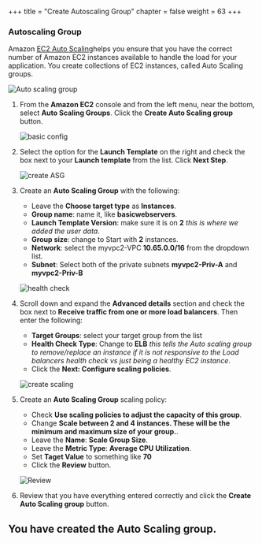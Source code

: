+++
title = "Create Autoscaling Group"
chapter = false
weight = 63
+++

### Autoscaling Group

Amazon [EC2 Auto Scaling](https://docs.aws.amazon.com/AWSEC2/latest/UserGuide/ec2-launch-templates.html)helps you ensure that you have the correct number of Amazon EC2 instances available to handle the load for your application. You create collections of EC2 instances, called Auto Scaling groups.

  ![Auto scaling group](/images/nlb-asgs.png)
1. From the **Amazon EC2** console and from the left menu, near the bottom, select **Auto Scaling Groups**. Click the **Create Auto Scaling group** button.

   ![basic config](/images/nlb-asg.png)

1. Select the option for the **Launch Template** on the right and check the box next to your **Launch template** from the list. Click **Next Step**.

   ![create ASG](/images/nlb-asg-config.png)
1. Create an **Auto Scaling Group** with the following:
   - Leave the **Choose target type** as **Instances**.
   - **Group name**: name it, like **basicwebservers**.
   - **Launch Template Version**: make sure it is on **2** _this is where we added the user data_.
   - **Group size**: change to Start with **2** instances.
   - **Network**: select the myvpc2-VPC **10.65.0.0/16** from the dropdown list.
   - **Subnet**: Select both of the private subnets **myvpc2-Priv-A** and **myvpc2-Priv-B**
   

   ![health check](/images/nlb-asg-advanced.png)

1. Scroll down and expand the **Advanced details** section and check the box next to **Receive traffic from one or more load balancers**. Then enter the following:
   - **Target Groups**: select your target group from the list
   - **Health Check Type**: Change to **ELB** _this tells the Auto scaling group to remove/replace an instance if it is not responsive to the Load balancers health check vs just being a healthy EC2 instance_.
   - Click the **Next: Configure scaling policies**.

   ![create scaling](/images/nlb-asg-scaling.png)

1. Create an **Auto Scaling Group** scaling policy:
   - Check **Use scaling policies to adjust the capacity of this group**.
   - Change **Scale between 2 and 4 instances. These will be the minimum and maximum size of your group.**.
   - Leave the **Name**: **Scale Group Size**.
   -  Leave the **Metric Type**: **Average CPU Utilization**.
   - Set **Taget Value** to something like **70**
   - Click the **Review** button.

   ![Review](/images/nlb-asg-review.png)

1. Review that you have everything entered correctly and click the **Create Auto Scaling group** button.

## You have created the Auto Scaling group.